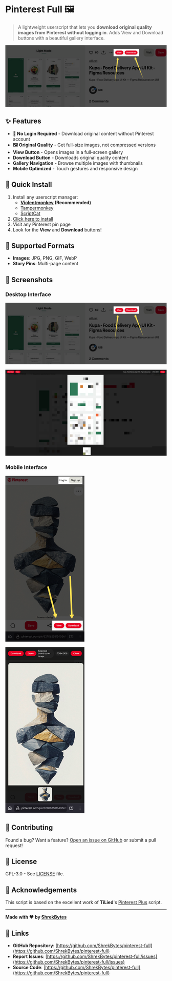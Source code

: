 # Pinterest Full 🖼️

> A lightweight userscript that lets you **download original quality images from Pinterest without logging in**. Adds View and Download buttons with a beautiful gallery interface.

![Pinterest Full Interface](https://raw.githubusercontent.com/ShrekBytes/pinterest-full/main/screenshots/pc.png)

## ✨ Features

- **🚫 No Login Required** - Download original content without Pinterest account
- **🖼️ Original Quality** - Get full-size images, not compressed versions
- **View Button** - Opens images in a full-screen gallery
- **Download Button** - Downloads original quality content
- **Gallery Navigation** - Browse multiple images with thumbnails
- **Mobile Optimized** - Touch gestures and responsive design

## 🚀 Quick Install

1. Install any userscript manager:
   - **[Violentmonkey](https://violentmonkey.github.io/) (Recommended)**
   - [Tampermonkey](https://www.tampermonkey.net/)
   - [ScriptCat](https://scriptcat.org/)
2. [Click here to install](https://github.com/ShrekBytes/pinterest-full/raw/main/pinterest-full.user.js)
3. Visit any Pinterest pin page
4. Look for the **View** and **Download** buttons!

## 🔧 Supported Formats

- **Images**: JPG, PNG, GIF, WebP
- **Story Pins**: Multi-page content

## 📸 Screenshots

### Desktop Interface

![Desktop Main Interface](https://raw.githubusercontent.com/ShrekBytes/pinterest-full/main/screenshots/pc.png)

![Desktop Gallery](https://raw.githubusercontent.com/ShrekBytes/pinterest-full/main/screenshots/gallery_pc.png)

### Mobile Interface

<p><img src="https://raw.githubusercontent.com/ShrekBytes/pinterest-full/main/screenshots/mobile.png" alt="Mobile Main Interface" width="49%">

<img src="https://raw.githubusercontent.com/ShrekBytes/pinterest-full/main/screenshots/gallery_mobile.png" alt="Mobile Gallery" width="49%"></p>

## 🤝 Contributing

Found a bug? Want a feature? [Open an issue on GitHub](https://github.com/ShrekBytes/pinterest-full/issues) or submit a pull request!

## 📄 License

GPL-3.0 - See [LICENSE](https://github.com/ShrekBytes/pinterest-full/blob/main/LICENSE) file.

## 🙏 Acknowledgements

This script is based on the excellent work of **TiLied**'s [Pinterest Plus](https://greasyfork.org/en/scripts/30839-pinterest-plus) script.

---

**Made with ❤️ by [ShrekBytes](https://github.com/ShrekBytes)**

## 🔗 Links

- **GitHub Repository**: [https://github.com/ShrekBytes/pinterest-full](https://github.com/ShrekBytes/pinterest-full)
- **Report Issues**: [https://github.com/ShrekBytes/pinterest-full/issues](https://github.com/ShrekBytes/pinterest-full/issues)
- **Source Code**: [https://github.com/ShrekBytes/pinterest-full](https://github.com/ShrekBytes/pinterest-full)
